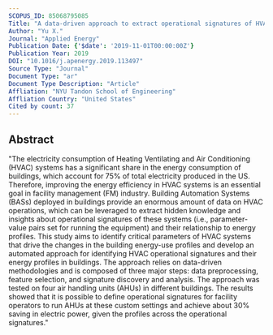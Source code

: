 ```yaml
---
SCOPUS_ID: 85068795085
Title: "A data-driven approach to extract operational signatures of HVAC systems and analyze impact on electricity consumption"
Author: "Yu X."
Journal: "Applied Energy"
Publication Date: {'$date': '2019-11-01T00:00:00Z'}
Publication Year: 2019
DOI: "10.1016/j.apenergy.2019.113497"
Source Type: "Journal"
Document Type: "ar"
Document Type Description: "Article"
Affliation: "NYU Tandon School of Engineering"
Affliation Country: "United States"
Cited by count: 37
---
```


## Abstract
"The electricity consumption of Heating Ventilating and Air Conditioning (HVAC) systems has a significant share in the energy consumption of buildings, which account for 75% of total electricity produced in the US. Therefore, improving the energy efficiency in HVAC systems is an essential goal in facility management (FM) industry. Building Automation Systems (BASs) deployed in buildings provide an enormous amount of data on HVAC operations, which can be leveraged to extract hidden knowledge and insights about operational signatures of these systems (i.e., parameter-value pairs set for running the equipment) and their relationship to energy profiles. This study aims to identify critical parameters of HVAC systems that drive the changes in the building energy-use profiles and develop an automated approach for identifying HVAC operational signatures and their energy profiles in buildings. The approach relies on data-driven methodologies and is composed of three major steps: data preprocessing, feature selection, and signature discovery and analysis. The approach was tested on four air handling units (AHUs) in different buildings. The results showed that it is possible to define operational signatures for facility operators to run AHUs at these custom settings and achieve about 30% saving in electric power, given the profiles across the operational signatures."
